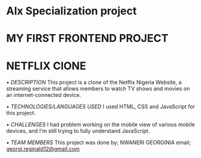 
# Alx Specialization project

# MY FIRST FRONTEND PROJECT 

# NETFLIX ClONE 
• *DESCRIPTION*
This project is a clone of the Netflix Nigeria Website, a streaming service that allows members to watch TV shows and movies on an internet-connected device. 

• *TECHNOLOGIES/LANGUAGES USED*
I used HTML, CSS and JavaScript for this project.

• *CHALLENGES*
I had problem working on the mobile view of various mobile devices, and I'm still trying to fully understand JavaScript.

• *TEAM MEMBERS*
This project was done by;
NWANERI GEORGINIA
email; georgi.reginald12@gmail.com
